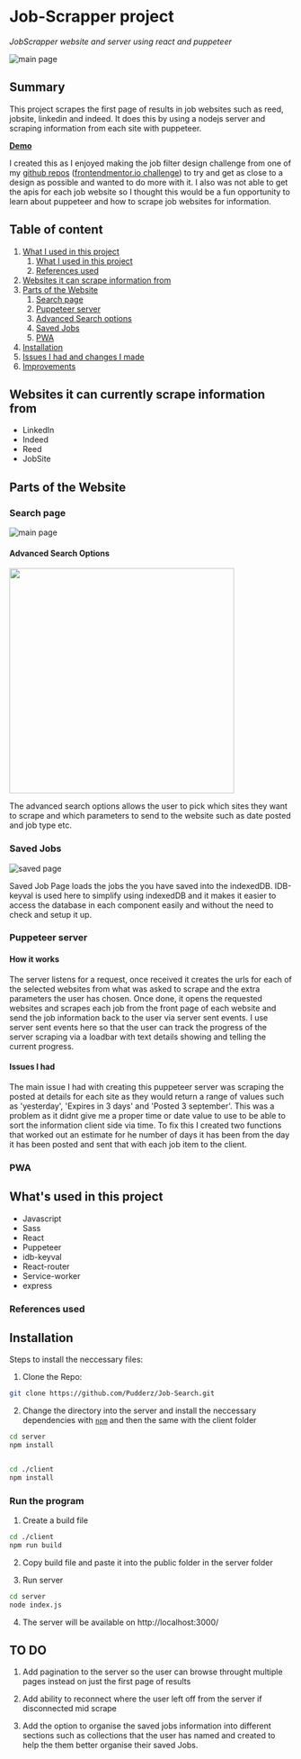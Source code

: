 # Job-Scrapper project

_JobScrapper website and server using react and puppeteer_ 

![main page](./READMEImages/homePage.png)
## Summary
This project scrapes the first page of results in job websites such as reed, jobsite, linkedin and indeed. It does this by using a nodejs server and scraping information from each site with puppeteer.

**[Demo]()** 

I created this as I enjoyed making the job filter design challenge from one of my [github repos](https://github.com/Pudderz/Job-listings) ([frontendmentor.io challenge](https://www.frontendmentor.io/challenges/job-listings-with-filtering-ivstIPCt)) to try and get as close to a design as possible and wanted to do more with it. I also was not able to get the apis for each job website so I thought this would be a fun opportunity to learn about puppeteer and how to scrape job websites for information. 


## Table of content

1. [What I used in this project](#What-I-used-in-this-project)
    1. [What I used in this project](#What's-used-in-this-project)
    2. [References used](#References-used)
1. [Websites it can scrape information from](#Websites-it-can-scrape-information-from)    
2. [Parts of the Website](#Parts-of-the-website)
    1. [Search page](#search-page)
    2. [Puppeteer server](#puppeteer-server)
    3. [Advanced Search options](#advanced-search)  
    4. [Saved Jobs](#gallery)
    6. [PWA](#PWA)
1. [Installation](#installation)    
3. [Issues I had and changes I made](#Issues-I-had-and-changes-I-made)
4. [Improvements](#Improvements)



## Websites it can currently scrape information from
* LinkedIn
* Indeed
* Reed
* JobSite


## Parts of the Website

### Search page
![main page](./READMEImages/mainPage.png)

#### Advanced Search Options

<img  height="400px" src="./READMEImages/advancedOptions.png">

The advanced search options allows the user to pick which sites they want to scrape and which parameters to send to the website such as date posted and job type etc.

### Saved Jobs
![saved page](./READMEImages/savedPage.png)

Saved Job Page loads the jobs the you have saved into the indexedDB. IDB-keyval is used here to simplify using indexedDB and it makes it easier to access the database in each component easily and without the need to check and setup it up.



### Puppeteer server
#### How it works
The server listens for a request, once received it creates the urls for each of the selected websites from what was asked to scrape and the extra parameters the user has chosen. Once done, it opens the requested websites and scrapes each job from the front page of each website and send the job information back to the user via server sent events. I use server sent events here so that the user can track the progress of the server scraping via a loadbar with text details showing and telling the current progress.


#### Issues I had
The main issue I had with creating this puppeteer server was scraping the posted at details for each site as they would return a range of values such as 'yesterday', 'Expires in 3 days' and 'Posted 3 september'. This was a problem as it didnt give me a proper time or date value to use to be able to sort the information client side via time. To fix this I created two functions that worked out an estimate for he number of days it has been from the day it has been posted and sent that with each job item to the client.   

### PWA










## What's used in this project
* Javascript
* Sass
* React
* Puppeteer
* idb-keyval
* React-router
* Service-worker
* express
### References used



## Installation
Steps to install the neccessary files:

1. Clone the Repo:
```bash
git clone https://github.com/Pudderz/Job-Search.git
```
2. Change the directory into the server and install the neccessary dependencies with [`npm`](https://www.npmjs.com/) and then the same with the client folder 

```bash
cd server
npm install


cd ./client
npm install
```

### Run the program
1. Create a build file
```bash
cd ./client
npm run build
```
2. Copy build file and paste it into the public folder in the server folder

3. Run server
```bash
cd server
node index.js
```
4. The server will be available on http://localhost:3000/



## TO DO
1. Add pagination to the server so the user can browse throught multiple pages instead on just the first page of results

2. Add ability to reconnect where the user left off from the server if disconnected mid scrape  

3. Add the option to organise the saved jobs information into different sections such as collections that the user has named and created to help the them better organise their saved Jobs. 
